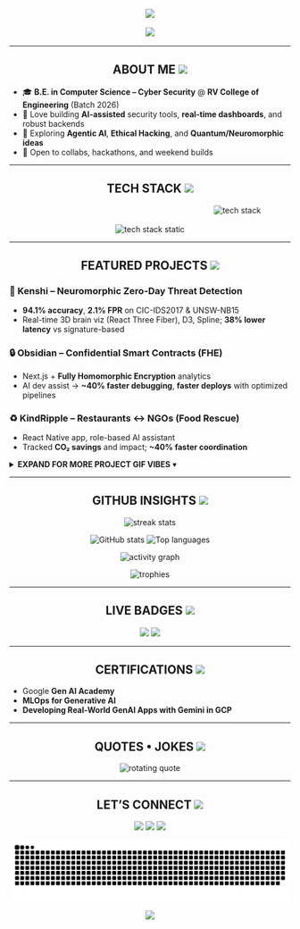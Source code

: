 <!-- =========================================
     YUVRAJ KUMAR • INTERACTIVE PROFILE README
     ========================================= -->

<!-- HEADER WAVES + TITLE -->
<p align="center">
  <img src="https://capsule-render.vercel.app/api?type=waving&height=220&color=0:7953CD,100:00C2FF&text=Hey%20there%20%F0%9F%91%8B%20I'm%20Yuvraj%20Kumar&fontAlign=50&fontSize=42&fontColor=ffffff&desc=Cybersecurity%20%7C%20AI%20%7C%20Full-Stack&descAlign=50&descSize=18" />
</p>

<!-- TYPING INTRO -->
<p align="center">
  <img src="https://readme-typing-svg.demolab.com?font=Fira+Code&pause=1200&center=true&vCenter=true&width=820&lines=Cybersecurity+Enthusiast+%E2%9A%A1;AI+Innovator+%F0%9F%A4%96;Full-Stack+Developer+%F0%9F%92%BB;Always+Learning%2C+Building%2C+Shipping%20%E2%9C%A8" />
</p>


---

<h2 align="center"><b>ABOUT ME</b> <img src="https://media.giphy.com/media/3oEduSbSGpGaRX2Vri/giphy.gif" width="28" /></h2>

- 🎓 **B.E. in Computer Science – Cyber Security** @ **RV College of Engineering** (Batch 2026)
- 🔐 Love building **AI-assisted** security tools, **real-time dashboards**, and robust backends
- 🌱 Exploring **Agentic AI**, **Ethical Hacking**, and **Quantum/Neuromorphic ideas**
- 🤝 Open to collabs, hackathons, and weekend builds

---

<h2 align="center"><b>TECH STACK</b> <img src="https://media.giphy.com/media/UVG0BN8TOMKkPOJS6e/giphy.gif" width="28" /></h2>

<!-- Animated marquee of icons -->
<p align="center">
  <marquee behavior="scroll" direction="left" scrollamount="6" width="92%">
    <img height="42" src="https://skillicons.dev/icons?i=java,python,cpp,js,ts,react,next,node,express,fastapi,flask,postgres,mysql,redis,docker,gcp,git,figma,tailwind,d3&perline=20" alt="tech stack" />
  </marquee>
</p>

<!-- Static fallback -->
<p align="center">
  <img height="42" src="https://skillicons.dev/icons?i=java,python,cpp,js,ts,react,next,node,express,fastapi,flask,postgres,mysql,redis,docker,gcp,git,figma,tailwind,d3&perline=10" alt="tech stack static" />
</p>

---

<h2 align="center"><b>FEATURED PROJECTS</b> <img src="https://media.giphy.com/media/l0ExvMq8h1aE7Y5bW/giphy.gif" width="28" /></h2>

### 🧠 Kenshi – Neuromorphic Zero-Day Threat Detection
- **94.1% accuracy**, **2.1% FPR** on CIC-IDS2017 & UNSW-NB15
- Real-time 3D brain viz (React Three Fiber), D3, Spline; **38% lower latency** vs signature-based

### 🔒 Obsidian – Confidential Smart Contracts (FHE)
- Next.js + **Fully Homomorphic Encryption** analytics
- AI dev assist → **~40% faster debugging**, **faster deploys** with optimized pipelines

### ♻️ KindRipple – Restaurants ↔ NGOs (Food Rescue)
- React Native app, role-based AI assistant
- Tracked **CO₂ savings** and impact; **~40% faster coordination**

<details>
  <summary><b>EXPAND FOR MORE PROJECT GIF VIBES</b> ▾</summary>
  <br/>
  <p align="center">
    <img src="https://media.giphy.com/media/eNAsjO55tPbgaor7ma/giphy.gif" width="320" />
    <img src="https://media.giphy.com/media/WoD6JZnwap6s8/giphy.gif" width="320" />
  </p>
</details>

---

<h2 align="center"><b>GITHUB INSIGHTS</b> <img src="https://media.giphy.com/media/26tn33aiTi1jkl6H6/giphy.gif" width="28" /></h2>

<p align="center">
  <img height="165" src="https://streak-stats.demolab.com?user=yuv1kun&theme=radical&date_format=j%20M%5B%20Y%5D&fire=DD2727" alt="streak stats"/>
</p>

<p align="center">
  <img height="170" src="https://github-readme-stats.vercel.app/api?username=yuv1kun&show_icons=true&theme=radical&rank_icon=github" alt="GitHub stats"/>
  <img height="170" src="https://github-readme-stats.vercel.app/api/top-langs/?username=yuv1kun&layout=compact&theme=radical&langs_count=10" alt="Top languages"/>
</p>

<!-- Dynamic Activity Graph -->
<p align="center">
  <img src="https://github-readme-activity-graph.vercel.app/graph?username=yuv1kun&theme=react-dark&hide_border=true&area=true" alt="activity graph"/>
</p>

<!-- Trophies -->
<p align="center">
  <img src="https://github-profile-trophy.vercel.app/?username=yuv1kun&theme=radical&row=1&column=6" alt="trophies"/>
</p>

---

<h2 align="center"><b>LIVE BADGES</b> <img src="https://media.giphy.com/media/j5hJ4Fes7wN4E/giphy.gif" width="28" /></h2>

<p align="center">
  <img src="https://img.shields.io/github/followers/yuv1kun?style=for-the-badge&logo=github" />
  <img src="https://img.shields.io/github/stars/yuv1kun?style=for-the-badge&logo=github" />
  <!-- OPTIONAL: replace 'yourhandle' with your X handle if you want this -->
  <!-- <img src="https://img.shields.io/twitter/follow/yourhandle?style=for-the-badge&logo=x" /> -->
</p>

---

<h2 align="center"><b>CERTIFICATIONS</b> <img src="https://media.giphy.com/media/ZbftmEwHTJIBm/giphy.gif" width="28" /></h2>

- Google **Gen AI Academy**
- **MLOps for Generative AI**
- **Developing Real-World GenAI Apps with Gemini in GCP**

---

<h2 align="center"><b>QUOTES • JOKES</b> <img src="https://media.giphy.com/media/13HgwGsXF0aiGY/giphy.gif" width="28" /></h2>

<p align="center">
  <img src="https://quotes-github-readme.vercel.app/api?type=horizontal&theme=radical" alt="rotating quote"/>
</p>

---

<h2 align="center"><b>LET’S CONNECT</b> <img src="https://media.giphy.com/media/5WJlA1Q4YQk0E/giphy.gif" width="28" /></h2>

<p align="center">
  <a href="mailto:kyuvraj756@gmail.com"><img src="https://img.shields.io/badge/GMAIL-D14836?logo=gmail&logoColor=white&style=for-the-badge"/></a>
  <a href="https://www.linkedin.com/in/yuvraj-kumar101"><img src="https://img.shields.io/badge/LINKEDIN-0A66C2?logo=linkedin&logoColor=white&style=for-the-badge"/></a>
  <a href="https://github.com/yuv1kun"><img src="https://img.shields.io/badge/GITHUB-181717?logo=github&logoColor=white&style=for-the-badge"/></a>
</p>

<!-- Snake contribution animation -->
<p align="center">
  <img src="https://github.com/Platane/snk/raw/output/github-contribution-grid-snake.svg" alt="snake animation" />
</p>

<!-- FOOTER WAVES -->
<p align="center">
  <img src="https://capsule-render.vercel.app/api?type=waving&height=140&section=footer&color=0:00C2FF,100:7953CD" />
</p>
